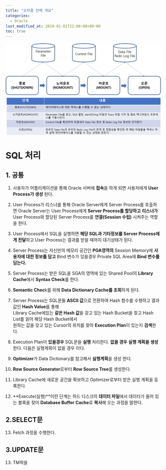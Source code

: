 ```yaml
---
title: "오라클 전체 개요"
categories: 
  - Oracle
last_modified_at: 2019-01-01T22:00:00+09:00
toc: true
---
```


![시작과 종료](/assets/images/startup.png "Optional title")

# SQL 처리
## 1. 공통
1. 사용자가 어플리케이션을 통해 Oracle 서버에 **접속**을 하게 되면 사용자에게 **User Process가 생성** 된다.

2. User Process가 리스너를 통해 Oracle Server에게 Server Process를 호출하면 Oracle Server는 User Process에게 **Server Process를 할당하고** 
   **리스너가** User Process와 할당된 Server Process를 **연결(Session 수립)** 시켜주는 역할을 한다.

3. User Process에서 SQL을 실행하면 **해당 SQL과 기타정보를 Server Process에게 전달**하고 User Process는 결과를 받을 때까지 대기상태가 된다.

4. Server Process는 자신만의 메모리 공간인 **PGA영역의** Session Memory에 **사용자에 대한 정보를 담고** Bind 변수가 있을경우 Private SQL Area에 **Bind 변수를 담는다.**

5. Server Process는 받은 SQL을 SGA의 영역에 있는 Shared Pool의 **Library Cache**에서 **Syntax Check**를 한다.

6. **Semantic Chec**k를 위해 **Data Dictionary Cache를 조회**하게 된다. 

7. Server Process는 SQL문들 **ASCII 값**으로 전환하여 Hash 함수를 수행하고 결과 값인 **Hash Value**를 통해  
   Library Cache에있는 **같은 Hash 값**을 갖고 있는 Hash Bucket을 찾고 Hash List를 읽어 해당 Hash Bucket에서   
   원하는 값을 갖고 있는 Cursor의 위치를 찾아 **Execution Plan**이 있는지 **검색**한다. 

8. Execution Plan이 **있을경우** SQL문을 **실행** 처리한다. **없을 경우** **실행 계획을 생성**한다. 다음은 실행계획이 없을 경우 이다.

9. **Optimizer**가 Data Dictionary를 참고해서 **실행계획**을 생성 한다.

10. **Row Source Generator**로부터 **Row Source Tree**를 생성한다.

11. Library Cache에 새로운 공간을 확보하고 Optimizer로부터 받은 실행 계획을 등록한다.

12. **Execute(실행)**이란 단계는 하드 디스크의 **데이터 파일**에서 데이터가 들어 있는 블록을 찾아 **Database Buffer Cache**로 **복사**해 오는 과정을 말한다.

## 2.SELECT문

13. Fetch 과정을 수행한다.

## 3.UPDATE문

13. TM락을 